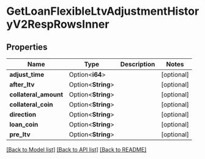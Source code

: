 # GetLoanFlexibleLtvAdjustmentHistoryV2RespRowsInner

## Properties

Name | Type | Description | Notes
------------ | ------------- | ------------- | -------------
**adjust_time** | Option<**i64**> |  | [optional]
**after_ltv** | Option<**String**> |  | [optional]
**collateral_amount** | Option<**String**> |  | [optional]
**collateral_coin** | Option<**String**> |  | [optional]
**direction** | Option<**String**> |  | [optional]
**loan_coin** | Option<**String**> |  | [optional]
**pre_ltv** | Option<**String**> |  | [optional]

[[Back to Model list]](../README.md#documentation-for-models) [[Back to API list]](../README.md#documentation-for-api-endpoints) [[Back to README]](../README.md)


